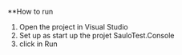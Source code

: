 ﻿**How to run


1) Open the project in Visual Studio
2) Set up as start up the projet SauloTest.Console 
3) click in Run 

 



